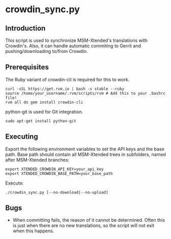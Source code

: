crowdin_sync.py
==================

Introduction
------------
This script is used to synchronize MSM-Xtended's translations with Crowdin's. Also, it can handle
automatic commiting to Gerrit and pushing/downloading to/from Crowdin.

Prerequisites
-------------
The Ruby variant of crowdin-cli is required for this to work.

    curl -sSL https://get.rvm.io | bash -s stable --ruby
    source /home/your_username/.rvm/scripts/rvm # Add this to your .bashrc file!
    rvm all do gem install crowdin-cli

python-git is used for Git integration.

    sudo apt-get install python-git

Executing
---------
Export the following environment variables to set the API keys and the base path.
Base path should contain all MSM-Xtended trees in subfolders, named after MSM-Xtended branches:

    export XTENDED_CROWDIN_API_KEY=your_api_key
    export XTENDED_CROWDIN_BASE_PATH=your_base_path

Execute:

    ./crowdin_sync.py [--no-download|--no-upload]

Bugs
----
 - When committing fails, the reason of it cannot be determined. Often this is just when there
   are no new translations, so the script will not exit when this happens.
